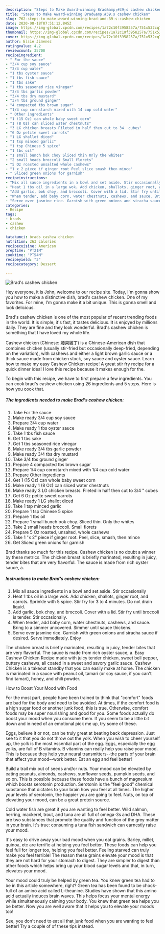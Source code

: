 ```yaml
---
description: "Steps to Make Award-winning Brad&amp;#39;s cashew chicken"
title: "Steps to Make Award-winning Brad&amp;#39;s cashew chicken"
slug: 762-steps-to-make-award-winning-brad-and-39-s-cashew-chicken
date: 2020-08-18T07:51:12.845Z
image: https://img-global.cpcdn.com/recipes/1a72c10f3958257a/751x532cq70/brads-cashew-chicken-recipe-main-photo.jpg
thumbnail: https://img-global.cpcdn.com/recipes/1a72c10f3958257a/751x532cq70/brads-cashew-chicken-recipe-main-photo.jpg
cover: https://img-global.cpcdn.com/recipes/1a72c10f3958257a/751x532cq70/brads-cashew-chicken-recipe-main-photo.jpg
author: Elsie Jimenez
ratingvalue: 4.2
reviewcount: 35700
recipeingredient:
- " For the sauce"
- "3/4 cup soy sauce"
- "3/4 cup water"
- "1 tbs oyster sauce"
- "1 tbs fish sauce"
- "1 tbs sake"
- "1 tbs seasoned rice vinegar"
- "3/4 tbs garlic powder"
- "3/4 tbs dry mustard"
- "3/4 tbs ground ginger"
- "4 compacted tbs brown sugar"
- "1/4 cup cornstarch mixed with 14 cup cold water"
- " Other ingredients"
- "1 (15 Oz) can whole baby sweet corn"
- "1 (8 Oz) can sliced water chestnuts"
- "3 LG chicken breasts Fileted in half then cut to 34  cubes"
- "6 Oz petite sweet carrots"
- "1 LG shallot diced"
- "1 tsp minced garlic"
- "1 tsp Chinese 5 spice"
- "1 tbs oil"
- "1 small bunch bok choy Sliced thin Only the whites"
- "2 small heads broccoli Small florets"
- "5 Oz roasted unsalted whole cashews"
- "1 x 2 piece if ginger root Peel slice smash then mince"
- " Sliced green onions for garnish"
recipeinstructions:
- "Mix all sauce ingredients in a bowl and set aside. Stir occasionally"
- "Heat 1 tbs oil in a large wok. Add chicken, shallots, ginger root, and carrots. Sprinkle with 5 spice. Stir fry for 3 to 4 minutes. Do not drain liquid."
- "Add garlic, bok choy, and broccoli. Cover with a lid. Stir fry until broccoli is tender. Stir occasionally."
- "When tender, add baby corn, water chestnuts, cashews, and sauce. Bring to a simmer uncovered. Simmer until sauce thickens."
- "Serve over jasmine rice. Garnish with green onions and siracha sauce if desired. Serve immediately. Enjoy"
categories:
- Recipe
tags:
- brads
- cashew
- chicken

katakunci: brads cashew chicken 
nutrition: 263 calories
recipecuisine: American
preptime: "PT21M"
cooktime: "PT54M"
recipeyield: "3"
recipecategory: Dessert

---
```



![Brad&#39;s cashew chicken](https://img-global.cpcdn.com/recipes/1a72c10f3958257a/751x532cq70/brads-cashew-chicken-recipe-main-photo.jpg)

Hey everyone, it is John, welcome to our recipe site. Today, I'm gonna show you how to make a distinctive dish, brad&#39;s cashew chicken. One of my favorites. For mine, I'm gonna make it a bit unique. This is gonna smell and look delicious.

Brad&#39;s cashew chicken is one of the most popular of recent trending foods in the world. It is simple, it's fast, it tastes delicious. It is enjoyed by millions daily. They are fine and they look wonderful. Brad&#39;s cashew chicken is something that I have loved my whole life.

Cashew chicken (Chinese: 腰果雞丁) is a Chinese-American dish that combines chicken (usually stir-fried but occasionally deep-fried, depending on the variation), with cashews and either a light brown garlic sauce or a thick sauce made from chicken stock, soy sauce and oyster sauce. Learn how to make my easy Cashew Chicken recipe! A great stir fry recipe for a quick dinner idea! I love this recipe because it makes enough for the.


To begin with this recipe, we have to first prepare a few ingredients. You can cook brad&#39;s cashew chicken using 26 ingredients and 5 steps. Here is how you cook that.

<!--inarticleads1-->

##### The ingredients needed to make Brad&#39;s cashew chicken:

1. Take  For the sauce
1. Make ready 3/4 cup soy sauce
1. Prepare 3/4 cup water
1. Make ready 1 tbs oyster sauce
1. Take 1 tbs fish sauce
1. Get 1 tbs sake
1. Get 1 tbs seasoned rice vinegar
1. Make ready 3/4 tbs garlic powder
1. Make ready 3/4 tbs dry mustard
1. Take 3/4 tbs ground ginger
1. Prepare 4 compacted tbs brown sugar
1. Prepare 1/4 cup cornstarch mixed with 1/4 cup cold water
1. Prepare  Other ingredients
1. Get 1 (15 Oz) can whole baby sweet corn
1. Make ready 1 (8 Oz) can sliced water chestnuts
1. Make ready 3 LG chicken breasts. Fileted in half then cut to 3/4 &#34; cubes
1. Get 6 Oz petite sweet carrots
1. Make ready 1 LG shallot diced
1. Take 1 tsp minced garlic
1. Prepare 1 tsp Chinese 5 spice
1. Prepare 1 tbs oil
1. Prepare 1 small bunch bok choy. Sliced thin. Only the whites
1. Take 2 small heads broccoli. Small florets
1. Prepare 5 Oz roasted, unsalted, whole cashews
1. Take 1 &#34;x 2&#34; piece if ginger root. Peel, slice, smash, then mince
1. Get  Sliced green onions for garnish


Brad thanks so much for this recipe. Cashew chicken is no doubt a winner by these metrics. The chicken breast is briefly marinated, resulting in juicy, tender bites that are very flavorful. The sauce is made from rich oyster sauce, a. 

<!--inarticleads2-->

##### Instructions to make Brad&#39;s cashew chicken:

1. Mix all sauce ingredients in a bowl and set aside. Stir occasionally
1. Heat 1 tbs oil in a large wok. Add chicken, shallots, ginger root, and carrots. Sprinkle with 5 spice. Stir fry for 3 to 4 minutes. Do not drain liquid.
1. Add garlic, bok choy, and broccoli. Cover with a lid. Stir fry until broccoli is tender. Stir occasionally.
1. When tender, add baby corn, water chestnuts, cashews, and sauce. Bring to a simmer uncovered. Simmer until sauce thickens.
1. Serve over jasmine rice. Garnish with green onions and siracha sauce if desired. Serve immediately. Enjoy


The chicken breast is briefly marinated, resulting in juicy, tender bites that are very flavorful. The sauce is made from rich oyster sauce, a. Easy Cashew Chicken Recipe made with juicy tender chicken, sweet bell pepper, buttery cashews, all coated in a sweet and savory garlic sauce. Cashew Chicken is a takeout standby that you can easily make at home. The chicken is marinated in a sauce with peanut oil, tamari (or soy sauce, if you can&#39;t find tamari), honey, and chili powder. 

How to Boost Your Mood with Food


For the most part, people have been trained to think that "comfort" foods are bad for the body and need to be avoided. At times, if the comfort food is a high sugar food or another junk food, this is true. Otherwise, comfort foods may be super nourishing and good for you. Some foods actually do boost your mood when you consume them. If you seem to be a little bit down and in need of an emotional pick me up, try some of these.

Eggs, believe it or not, can be truly great at beating back depression. Just see to it that you do not throw out the yolk. When you wish to cheer yourself up, the yolk is the most essential part of the egg. Eggs, especially the egg yolks, are full of B vitamins. B vitamins can really help you raise your mood. This is because they help your neural transmitters--the parts of your brain that affect your mood--work better. Eat an egg and feel better!

Build a trail mix out of seeds and/or nuts. Your mood can be elevated by eating peanuts, almonds, cashews, sunflower seeds, pumpkin seeds, and so on. This is possible because these foods have a bunch of magnesium which boosts serotonin production. Serotonin is the "feel good" chemical substance that dictates to your brain how you feel at all times. The higher your levels of serotonin, the happier you are going to feel. Nuts, on top of elevating your mood, can be a great protein source.

Cold water fish are great if you are wanting to feel better. Wild salmon, herring, mackerel, trout, and tuna are all full of omega-3s and DHA. These are two substances that promote the quality and function of the grey matter in your brain. It's true: consuming a tuna fish sandwich can earnestly raise your mood. 

It's easy to drive away your bad mood when you eat grains. Barley, millet, quinoa, etc are terrific at helping you feel better. These foods can help you feel full for longer too, helping you feel better. Feeling starved can truly make you feel terrible! The reason these grains elevate your mood is that they are not hard for your stomach to digest. They are simpler to digest than other foods which helps bring up your blood sugar levels and that, in turn, elevates your mood.

Your mood could truly be helped by green tea. You knew green tea had to be in this article somewhere, right? Green tea has been found to be chock-full of an amino acid called L-theanine. Studies have shown that this amino acid actually induces brain waves. This helps focus your mental energy while simultaneously calming your body. You knew that green tea helps you be better. Now you are well aware that it helps you to elevate your moods too!

See, you don't need to eat all that junk food when you are wanting to feel better! Try  a  couple of  of  these  tips  instead.

